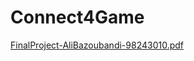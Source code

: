 # Connect4Game
[FinalProject-AliBazoubandi-98243010.pdf](https://github.com/AliBazoubandi/Connect4Game/files/11926953/FinalProject-AliBazoubandi-98243010.pdf)
